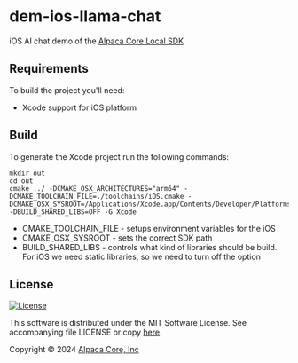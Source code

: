 # dem-ios-llama-chat

iOS AI chat demo of the [Alpaca Core Local SDK](https://github.com/alpaca-core/ac-local)

## Requirements

To build the project you'll need:
- Xcode support for iOS platform

## Build

To generate the Xcode project run the following commands:

```
mkdir out
cd out
cmake ../ -DCMAKE_OSX_ARCHITECTURES="arm64" -DCMAKE_TOOLCHAIN_FILE=./toolchains/iOS.cmake -DCMAKE_OSX_SYSROOT=/Applications/Xcode.app/Contents/Developer/Platforms/iPhoneOS.platform/Developer/SDKs/iPhoneOS.sdk -DBUILD_SHARED_LIBS=OFF -G Xcode
```

- CMAKE_TOOLCHAIN_FILE - setups environment variables for the iOS
- CMAKE_OSX_SYSROOT - sets the correct SDK path
- BUILD_SHARED_LIBS - controls what kind of libraries should be build. For iOS we need static libraries, so we need to turn off the option

## License

[![License](https://img.shields.io/badge/license-MIT-blue.svg)](https://opensource.org/licenses/MIT)

This software is distributed under the MIT Software License. See accompanying file LICENSE or copy [here](https://opensource.org/licenses/MIT).

Copyright &copy; 2024 [Alpaca Core, Inc](https://github.com/alpaca-core)
